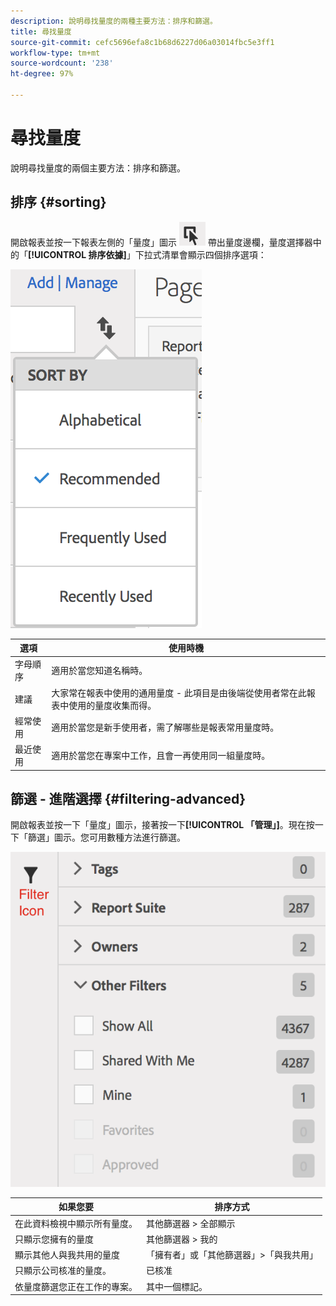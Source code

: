 ```yaml
---
description: 說明尋找量度的兩種主要方法：排序和篩選。
title: 尋找量度
source-git-commit: cefc5696efa8c1b68d6227d06a03014fbc5e3ff1
workflow-type: tm+mt
source-wordcount: '238'
ht-degree: 97%

---
```


# 尋找量度

說明尋找量度的兩個主要方法：排序和篩選。

## 排序 {#sorting}

開啟報表並按一下報表左側的「量度」圖示 ![](assets/metrics_icon.png) 帶出量度邊欄，量度選擇器中的「**[!UICONTROL 排序依據]**」下拉式清單會顯示四個排序選項：

![](assets/cm_sort.png)

| 選項 | 使用時機 |
|---|---|
| 字母順序 | 適用於當您知道名稱時。 |
| 建議 | 大家常在報表中使用的通用量度 - 此項目是由後端從使用者常在此報表中使用的量度收集而得。 |
| 經常使用 | 適用於當您是新手使用者，需了解哪些是報表常用量度時。 |
| 最近使用 | 適用於當您在專案中工作，且會一再使用同一組量度時。 |

## 篩選 - 進階選擇 {#filtering-advanced}

開啟報表並按一下「量度」圖示，接著按一下&#x200B;**[!UICONTROL 「管理」]**。現在按一下「篩選」圖示。您可用數種方法進行篩選。

![](assets/cm_advanced_sel.png)

| 如果您要 | 排序方式 |
| --- | --- |
| 在此資料檢視中顯示所有量度。 | 其他篩選器 > 全部顯示 |
| 只顯示您擁有的量度 | 其他篩選器 > 我的 |
| 顯示其他人與我共用的量度 | 「擁有者」或「其他篩選器」>「與我共用」 |
| 只顯示公司核准的量度。 | 已核准 |
| 依量度篩選您正在工作的專案。 | 其中一個標記。 |
